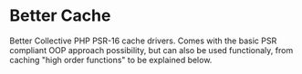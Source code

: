 # Better Cache
Better Collective PHP PSR-16 cache drivers. Comes with the basic PSR compliant OOP approach possibility, but can also be used functionaly, from caching "high order functions" to be explained below.
